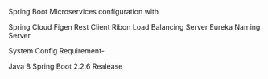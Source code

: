 Spring Boot Microservices configuration with

Spring Cloud
Figen Rest Client
Ribon Load Balancing Server
Eureka Naming Server


System Config Requirement-

Java 8
Spring Boot 2.2.6 Realease